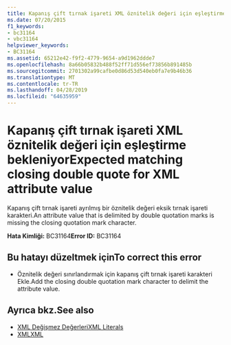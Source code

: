 ```yaml
---
title: Kapanış çift tırnak işareti XML öznitelik değeri için eşleştirme bekleniyor
ms.date: 07/20/2015
f1_keywords:
- bc31164
- vbc31164
helpviewer_keywords:
- BC31164
ms.assetid: 65212e42-f9f2-4779-9654-a9d1962ddde7
ms.openlocfilehash: 8a66b05832b488f52ff71d556ef73856b891485b
ms.sourcegitcommit: 2701302a99cafbe0d86d53d540eb0fa7e9b46b36
ms.translationtype: MT
ms.contentlocale: tr-TR
ms.lasthandoff: 04/28/2019
ms.locfileid: "64635959"
---
```

# <a name="expected-matching-closing-double-quote-for-xml-attribute-value"></a><span data-ttu-id="c3771-102">Kapanış çift tırnak işareti XML öznitelik değeri için eşleştirme bekleniyor</span><span class="sxs-lookup"><span data-stu-id="c3771-102">Expected matching closing double quote for XML attribute value</span></span>
<span data-ttu-id="c3771-103">Kapanış çift tırnak işareti ayrılmış bir öznitelik değeri eksik tırnak işareti karakteri.</span><span class="sxs-lookup"><span data-stu-id="c3771-103">An attribute value that is delimited by double quotation marks is missing the closing quotation mark character.</span></span>  
  
 <span data-ttu-id="c3771-104">**Hata Kimliği:** BC31164</span><span class="sxs-lookup"><span data-stu-id="c3771-104">**Error ID:** BC31164</span></span>  
  
## <a name="to-correct-this-error"></a><span data-ttu-id="c3771-105">Bu hatayı düzeltmek için</span><span class="sxs-lookup"><span data-stu-id="c3771-105">To correct this error</span></span>  
  
- <span data-ttu-id="c3771-106">Öznitelik değeri sınırlandırmak için kapanış çift tırnak işareti karakteri Ekle.</span><span class="sxs-lookup"><span data-stu-id="c3771-106">Add the closing double quotation mark character to delimit the attribute value.</span></span>  
  
## <a name="see-also"></a><span data-ttu-id="c3771-107">Ayrıca bkz.</span><span class="sxs-lookup"><span data-stu-id="c3771-107">See also</span></span>

- [<span data-ttu-id="c3771-108">XML Değişmez Değerleri</span><span class="sxs-lookup"><span data-stu-id="c3771-108">XML Literals</span></span>](../../visual-basic/language-reference/xml-literals/index.md)
- [<span data-ttu-id="c3771-109">XML</span><span class="sxs-lookup"><span data-stu-id="c3771-109">XML</span></span>](../../visual-basic/programming-guide/language-features/xml/index.md)
